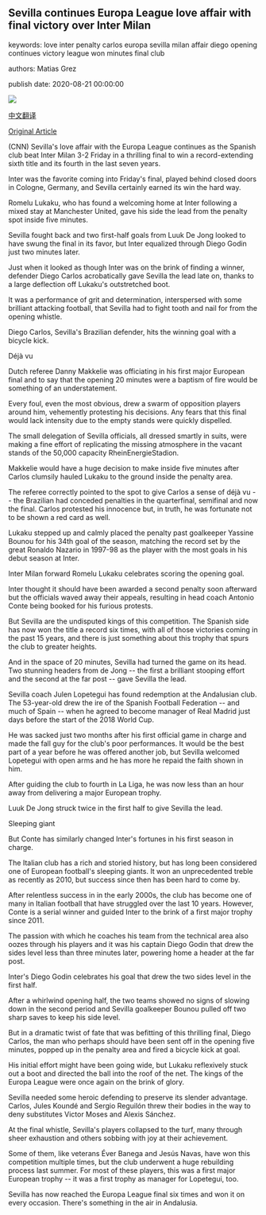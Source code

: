 ## Sevilla continues Europa League love affair with final victory over Inter Milan

keywords: love inter penalty carlos europa sevilla milan affair diego opening continues victory league won minutes final club

authors: Matias Grez

publish date: 2020-08-21 00:00:00

![](https://cdn.cnn.com/cnnnext/dam/assets/200821222548-sevilla-celebrate-super-tease.jpg)

[中文翻译](Sevilla%20continues%20Europa%20League%20love%20affair%20with%20final%20victory%20over%20Inter%20Milan_zh.md)

[Original Article](https://edition.cnn.com/2020/08/21/football/europa-league-final-sevilla-inter-milan-spt-intl/index.html)

(CNN) Sevilla's love affair with the Europa League continues as the Spanish club beat Inter Milan 3-2 Friday in a thrilling final to win a record-extending sixth title and its fourth in the last seven years.

Inter was the favorite coming into Friday's final, played behind closed doors in Cologne, Germany, and Sevilla certainly earned its win the hard way.

Romelu Lukaku, who has found a welcoming home at Inter following a mixed stay at Manchester United, gave his side the lead from the penalty spot inside five minutes.

Sevilla fought back and two first-half goals from Luuk De Jong looked to have swung the final in its favor, but Inter equalized through Diego Godin just two minutes later.

Just when it looked as though Inter was on the brink of finding a winner, defender Diego Carlos acrobatically gave Sevilla the lead late on, thanks to a large deflection off Lukaku's outstretched boot.

It was a performance of grit and determination, interspersed with some brilliant attacking football, that Sevilla had to fight tooth and nail for from the opening whistle.

Diego Carlos, Sevilla's Brazilian defender, hits the winning goal with a bicycle kick.

Déjà vu

Dutch referee Danny Makkelie was officiating in his first major European final and to say that the opening 20 minutes were a baptism of fire would be something of an understatement.

Every foul, even the most obvious, drew a swarm of opposition players around him, vehemently protesting his decisions. Any fears that this final would lack intensity due to the empty stands were quickly dispelled.

The small delegation of Sevilla officials, all dressed smartly in suits, were making a fine effort of replicating the missing atmosphere in the vacant stands of the 50,000 capacity RheinEnergieStadion.

Makkelie would have a huge decision to make inside five minutes after Carlos clumsily hauled Lukaku to the ground inside the penalty area.

The referee correctly pointed to the spot to give Carlos a sense of déjà vu -- the Brazilian had conceded penalties in the quarterfinal, semifinal and now the final. Carlos protested his innocence but, in truth, he was fortunate not to be shown a red card as well.

Lukaku stepped up and calmly placed the penalty past goalkeeper Yassine Bounou for his 34th goal of the season, matching the record set by the great Ronaldo Nazario in 1997-98 as the player with the most goals in his debut season at Inter.

Inter Milan forward Romelu Lukaku celebrates scoring the opening goal.

Inter thought it should have been awarded a second penalty soon afterward but the officials waved away their appeals, resulting in head coach Antonio Conte being booked for his furious protests.

But Sevilla are the undisputed kings of this competition. The Spanish side has now won the title a record six times, with all of those victories coming in the past 15 years, and there is just something about this trophy that spurs the club to greater heights.

And in the space of 20 minutes, Sevilla had turned the game on its head. Two stunning headers from de Jong -- the first a brilliant stooping effort and the second at the far post -- gave Sevilla the lead.

Sevilla coach Julen Lopetegui has found redemption at the Andalusian club. The 53-year-old drew the ire of the Spanish Football Federation -- and much of Spain -- when he agreed to become manager of Real Madrid just days before the start of the 2018 World Cup.

He was sacked just two months after his first official game in charge and made the fall guy for the club's poor performances. It would be the best part of a year before he was offered another job, but Sevilla welcomed Lopetegui with open arms and he has more he repaid the faith shown in him.

After guiding the club to fourth in La Liga, he was now less than an hour away from delivering a major European trophy.

Luuk De Jong struck twice in the first half to give Sevilla the lead.

Sleeping giant

But Conte has similarly changed Inter's fortunes in his first season in charge.

The Italian club has a rich and storied history, but has long been considered one of European football's sleeping giants. It won an unprecedented treble as recently as 2010, but success since then has been hard to come by.

After relentless success in in the early 2000s, the club has become one of many in Italian football that have struggled over the last 10 years. However, Conte is a serial winner and guided Inter to the brink of a first major trophy since 2011.

The passion with which he coaches his team from the technical area also oozes through his players and it was his captain Diego Godin that drew the sides level less than three minutes later, powering home a header at the far post.

Inter's Diego Godin celebrates his goal that drew the two sides level in the first half.

After a whirlwind opening half, the two teams showed no signs of slowing down in the second period and Sevilla goalkeeper Bounou pulled off two sharp saves to keep his side level.

But in a dramatic twist of fate that was befitting of this thrilling final, Diego Carlos, the man who perhaps should have been sent off in the opening five minutes, popped up in the penalty area and fired a bicycle kick at goal.

His initial effort might have been going wide, but Lukaku reflexively stuck out a boot and directed the ball into the roof of the net. The kings of the Europa League were once again on the brink of glory.

Sevilla needed some heroic defending to preserve its slender advantage. Carlos, Jules Koundé and Sergio Reguilón threw their bodies in the way to deny substitutes Victor Moses and Alexis Sánchez.

At the final whistle, Sevilla's players collapsed to the turf, many through sheer exhaustion and others sobbing with joy at their achievement.

Some of them, like veterans Éver Banega and Jesús Navas, have won this competition multiple times, but the club underwent a huge rebuilding process last summer. For most of these players, this was a first major European trophy -- it was a first trophy as manager for Lopetegui, too.

Sevilla has now reached the Europa League final six times and won it on every occasion. There's something in the air in Andalusia.